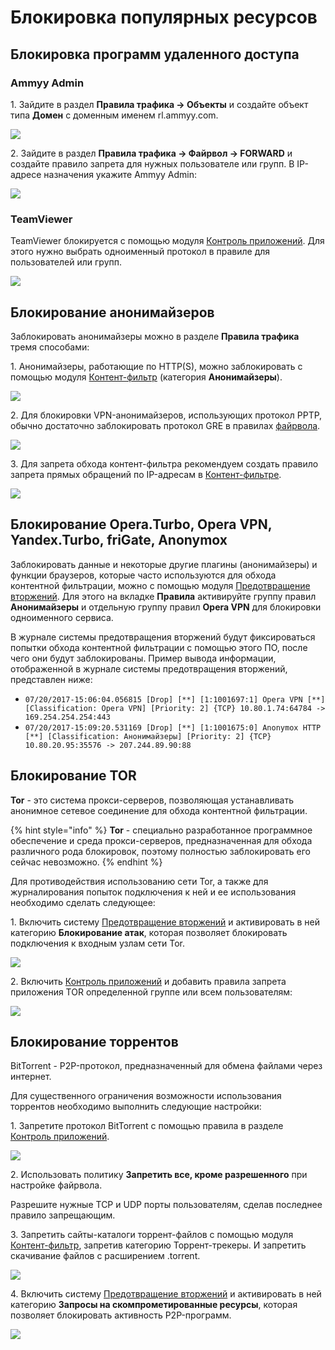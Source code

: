 # Блокировка популярных ресурсов

## Блокировка программ удаленного доступа

### Ammyy Admin

1\. Зайдите в раздел **Правила трафика -> Объекты** и создайте объект типа **Домен** с доменным именем rl.ammyy.com.

![](/.gitbook/assets/blocking-popular-resources.png)

2\. Зайдите в раздел **Правила трафика -> Файрвол -> FORWARD** и создайте правило запрета для нужных пользователе или групп. В IP-адресе назначения укажите Ammyy Admin:

![](/.gitbook/assets/blocking-popular-resources12.png)

### TeamViewer

TeamViewer блокируется с помощью модуля [Контроль приложений](/settings/access-rules/application-control.md). Для этого нужно выбрать одноименный протокол в правиле для пользователей или групп.

![](/.gitbook/assets/blocking-popular-resources1.png)

## Блокирование анонимайзеров

Заблокировать анонимайзеры можно в разделе **Правила трафика** тремя способами:

1\. Анонимайзеры, работающие по HTTP(S), можно заблокировать с помощью модуля [Контент-фильтр](/settings/access-rules/content-filter/) (категория **Анонимайзеры**).

![](/.gitbook/assets/blocking-popular-resources2.png)

2\. Для блокировки VPN-анонимайзеров, использующих протокол PPTP, обычно достаточно заблокировать протокол GRE в правилах [файрвола](/settings/access-rules/firewall.md).

![](/.gitbook/assets/blocking-popular-resources3.png)

3\. Для запрета обхода контент-фильтра рекомендуем создать правило запрета прямых обращений по IP-адресам в [Контент-фильтре](/settings/access-rules/content-filter/).

![](/.gitbook/assets/blocking-popular-resources4.png)

## Блокирование Opera.Turbo, Opera VPN, Yandex.Turbo, friGate, Anonymox

Заблокировать данные и некоторые другие плагины (анонимайзеры) и функции браузеров, которые часто используются для обхода контентной фильтрации, можно с помощью модуля [Предотвращение вторжений](/settings/access-rules/ips/README.md). Для этого на вкладке **Правила** активируйте группу правил **Анонимайзеры** и отдельную группу правил **Opera VPN** для блокировки одноименного сервиса.

В журнале системы предотвращения вторжений будут фиксироваться попытки обхода контентной фильтрации с помощью этого ПО, после чего они будут заблокированы. Пример вывода информации, отображенной в журнале системы предотвращения вторжений, представлен ниже:

* `07/20/2017-15:06:04.056815 [Drop] [**] [1:1001697:1] Opera VPN [**] [Classification: Opera VPN] [Priority: 2] {TCP} 10.80.1.74:64784 -> 169.254.254.254:443`
* `07/20/2017-15:09:20.531169 [Drop] [**] [1:1001675:0] Anonymox HTTP [**] [Classification: Анонимайзеры] [Priority: 2] {TCP} 10.80.20.95:35576 -> 207.244.89.90:88`

## Блокирование TOR

**Tor** - это система прокси-серверов, позволяющая устанавливать анонимное сетевое соединение для обхода контентной фильтрации.

{% hint style="info" %}
**Tor** - специально разработанное программное обеспечение и среда прокси-серверов, предназначенная для обхода различного рода блокировок, поэтому полностью заблокировать его сейчас невозможно.
{% endhint %}

Для противодействия использованию сети Tor, а также для журналирования попыток подключения к ней и ее использования необходимо сделать следующее:

1\. Включить систему [Предотвращение вторжений](/settings/access-rules/ips/README.md) и активировать в ней категорию **Блокирование атак**, которая позволяет блокировать подключения к входным узлам сети Tor.

![](/.gitbook/assets/blocking-popular-resources5.png)

2\. Включить [Контроль приложений](/settings/access-rules/application-control.md) и добавить правила запрета приложения TOR определенной группе или всем пользователям:

![](/.gitbook/assets/blocking-popular-resources6.png)

## Блокирование торрентов

BitTorrent - P2P-протокол, предназначенный для обмена файлами через интернет.

Для существенного ограничения возможности использования торрентов необходимо выполнить следующие настройки:

1\. Запретите протокол BitTorrent с помощью правила в разделе [Контроль приложений](/settings/access-rules/application-control.md).

![](/.gitbook/assets/blocking-popular-resources7.png)

2\. Использовать политику **Запретить все, кроме разрешенного** при настройке файрвола.

Разрешите нужные TCP и UDP порты пользователям, сделав последнее правило запрещающим.

3\. Запретить сайты-каталоги торрент-файлов с помощью модуля [Контент-фильтр](/settings/access-rules/content-filter/), запретив категорию Торрент-трекеры. И запретить скачивание файлов с расширением .torrent.

![](/.gitbook/assets/blocking-popular-resources8.png)

4\. Включить систему [Предотвращение вторжений](/settings/access-rules/ips/README.md) и активировать в ней категорию **Запросы на скомпрометированные ресурсы**, которая позволяет блокировать активность P2P-программ.

![](/.gitbook/assets/blocking-popular-resources9.png)
